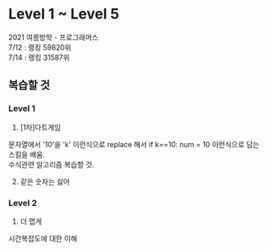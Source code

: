 # Level 1 ~ Level 5

2021 여름방학 - 프로그래머스   
7/12 : 랭킹 59820위   
7/14 : 랭킹 31587위   
## 복습할 것
### Level 1
1. [1차]다트게임   
   
  문자열에서 '10'을 'k' 이런식으로 replace 해서 if k==10: num = 10 이런식으로 담는 스킬을 배움.   
  수식관련 알고리즘 복습할 것.
   
2. 같은 숫자는 싫어

### Level 2
1. 더 맵게

  시간복잡도에 대한 이해

